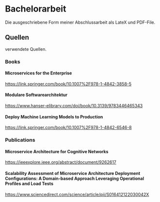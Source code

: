 # Bachelorarbeit
Die ausgeschriebene Form meiner Abschlussarbeit als LateX und PDF-File.

## Quellen
verwendete Quellen.

### Books
#### Microservices for the Enterprise
https://link.springer.com/book/10.1007%2F978-1-4842-3858-5

#### Modulare Softwarearchitektur
https://www.hanser-elibrary.com/doi/book/10.3139/9783446465343

#### Deploy Machine Learning Models to Production
https://link.springer.com/book/10.1007%2F978-1-4842-6546-8

### Publications
#### Microservice Architecture for Cognitive Networks
https://ieeexplore.ieee.org/abstract/document/9262617

#### Scalability Assessment of Microservice Architecture Deployment Configurations: A Domain-based Approach Leveraging Operational Profiles and Load Tests
https://www.sciencedirect.com/science/article/pii/S016412122030042X
